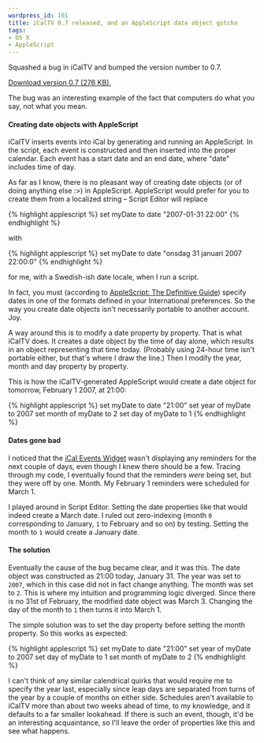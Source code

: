 ```yaml
--- 
wordpress_id: 101
title: iCalTV 0.7 released, and an AppleScript date object gotcha
tags: 
- OS X
- AppleScript
---
```

Squashed a bug in iCalTV and bumped the version number to 0.7.

<a href="http://henrik.nyh.se/uploads/iCalTV0.7.zip">Download version 0.7 (276 KB).</a>

The bug was an interesting example of the fact that computers do what you say, not what you mean.

<!--more-->

<h4>Creating date objects with AppleScript</h4>

iCalTV inserts events into iCal by generating and running an AppleScript. In the script, each event is constructed and then inserted into the proper calendar. Each event has a start date and an end date, where "date" includes time of day.

As far as I know, there is no pleasant way of creating date objects (or of doing anything else :>) in AppleScript. AppleScript would prefer for you to create them from a localized string &ndash; Script Editor will replace

{% highlight applescript %}
set myDate to date "2007-01-31 22:00"
{% endhighlight %}

with

{% highlight applescript %}
set myDate to date "onsdag 31 januari 2007 22:00:0"
{% endhighlight %}

for me, with a Swedish-ish date locale, when I run a script.

In fact, you must (according to <a href="http://www.amazon.com/AppleScript-Definitive-Guide-Matt-Neuburg/dp/0596102119">AppleScript: The Definitive Guide</a>) specify dates in one of the formats defined in your International preferences. So the way you create date objects isn't necessarily portable to another account. Joy.

A way around this is to modify a date property by property. That is what iCalTV does. It creates a date object by the time of day alone, which results in an object representing that time today. (Probably using 24-hour time isn't portable either, but that's where I draw the line.) Then I modify the year, month and day property by property.

This is how the iCalTV-generated AppleScript would create a date object for tomorrow, February 1 2007, at 21:00:

{% highlight applescript %}
set myDate to date "21:00"
set year of myDate to 2007
set month of myDate to 2
set day of myDate to 1
{% endhighlight %}

<h4>Dates gone bad</h4>

I noticed that the <a href="http://henrik.nyh.se/2006/07/adapting-the-ical-events-widget-for-icaltv/">iCal Events Widget</a> wasn't displaying any reminders for the next couple of days, even though I knew there should be a few. Tracing through my code, I eventually found that the reminders <em>were</em> being set, but they were off by one. Month. My February 1 reminders were scheduled for March 1.

I played around in Script Editor. Setting the date properties like that would indeed create a March date. I ruled out zero-indexing (month <code>0</code> corresponding to January, <code>1</code> to February and so on) by testing. Setting the month to <code>1</code> would create a January date.

<h4>The solution</h4>

Eventually the cause of the bug became clear, and it was this. The date object was constructed as 21:00 today, January 31. The year was set to <code>2007</code>, which in this case did not in fact change anything. The month was set to <code>2</code>. This is where my intuition and programming logic diverged. Since there is no 31st of February, the modified date object was March 3. Changing the day of the month to <code>1</code> then turns it into March 1.

The simple solution was to set the day property before setting the month property. So this works as expected:

{% highlight applescript %}
set myDate to date "21:00"
set year of myDate to 2007
set day of myDate to 1
set month of myDate to 2
{% endhighlight %}

I can't think of any similar calendrical quirks that would require me to specify the year last, especially since leap days are separated from turns of the year by a couple of months on either side. Schedules aren't available to iCalTV more than about two weeks ahead of time, to my knowledge, and it defaults to a far smaller lookahead. If there is such an event, though, it'd be an interesting acquaintance, so I'll leave the order of properties like this and see what happens.
